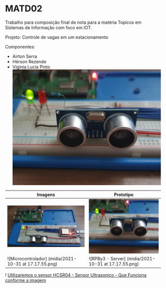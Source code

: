 # MATD02

Trabalho para composição final de nota para a matéria Topicos em Sistemas de Informação
com foco em IOT.

Projeto: Controle de vagas em um estacionamento

Componentes:
* Airton Serra
* Hérson Rezende
* Viginia Lucia Pinto
![Sensor](midia/sensor.png)


Imagens   | Prototipo
--------- | ------
![circuito](midia/circuit.png) |![Sensor](midia/sensor.png)
![Microcontrolador] (midia/2021-10-31 at 17.17.55.png) | ![RPBy3 - Server] (midia/2021-10-31 at 17.17.55.png) 

! [Utilizaremos o sensor HCSR04 - Sensor Ultrasonico - Que Funciona conforme a imagem](https://i1.wp.com/randomnerdtutorials.com/wp-content/uploads/2021/06/how-ultrasonic-sensor-works-01.png?w=750&quality=100&strip=all&ssl=1)